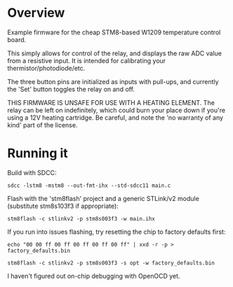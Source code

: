 # Overview

Example firmware for the cheap STM8-based W1209 temperature control board.

This simply allows for control of the relay, and displays the raw ADC value from a resistive input. It is intended for calibrating your thermistor/photodiode/etc.

The three button pins are initialized as inputs with pull-ups, and currently the 'Set' button toggles the relay on and off.

THIS FIRMWARE IS UNSAFE FOR USE WITH A HEATING ELEMENT. The relay can be left on indefinitely, which could burn your place down if you're using a 12V heating cartridge. Be careful, and note the 'no warranty of any kind' part of the license.

# Running it

Build with SDCC:

`sdcc -lstm8 -mstm8 --out-fmt-ihx --std-sdcc11 main.c`

Flash with the 'stm8flash' project and a generic STLink/v2 module (substitute stm8s103f3 if appropriate):

`stm8flash -c stlinkv2 -p stm8s003f3 -w main.ihx`

If you run into issues flashing, try resetting the chip to factory defaults first:

`echo "00 00 ff 00 ff 00 ff 00 ff 00 ff" | xxd -r -p > factory_defaults.bin`

`stm8flash -c stlinkv2 -p stm8s003f3 -s opt -w factory_defaults.bin`

I haven't figured out on-chip debugging with OpenOCD yet.

